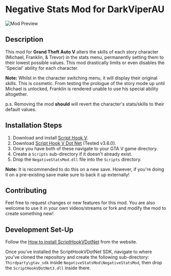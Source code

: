 # Negative Stats Mod for DarkViperAU

![Mod Preview](https://github.com/Jaydawg8888/NegativeStatsMod/blob/main/ModPreview.png?raw=true)

## Description

This mod for **Grand Theft Auto V** alters the skills of each story character (Michael, Franklin, & Trevor) in the stats menu, permanently setting them to their lowest possible values. This mod drastically limits or even disables the 'Special' ability for each character.

**Note:**
Whilst in the character switching menu, it will display their original skills. This is cosmetic. From testing  the prologue of the story mode up until Michael is unlocked, Franklin is rendered unable to use his special ability altogether.

p.s. Removing the mod **should** will revert the character's stats/skills to their default values.

## Installation Steps

1. Download and install [Script Hook V](http://www.dev-c.com/gtav/scripthookv/).
2. Download [Script Hook V Dot Net](https://github.com/scripthookvdotnet/scripthookvdotnet/releases) (Tested v3.6.0).
3. Once you have both of these navigate to your GTA V game directory.
4. Create a `Scripts` sub-directory if it doesn't already exist.
5. Drop the `NegativeStatsMod.dll` file into the `Scripts` directory.

**Note:** It is recommended to do this on a new save. However, if you're doing it on a pre-existing save make sure to back it up externally!

## Contributing

Feel free to request changes or new features for this mod. You are also welcome to use it in your own videos/streams or fork and modify the mod to create something new!

## Development Set-Up

Follow the [How to install ScriptHookVDotNet](https://nitanmarcel.github.io/scripthookvdotnet/index.html) from the website.

Once you've installed the ScriptHookVDotNet SDK, navigate to where you've cloned the repository and create the following sub-directory: `Thirdparty\gtav_sdk` inside `NegativeStatsMod\NegativeStatsMod`, then drop the `ScriptHookVDotNet3.dll` inside there.
